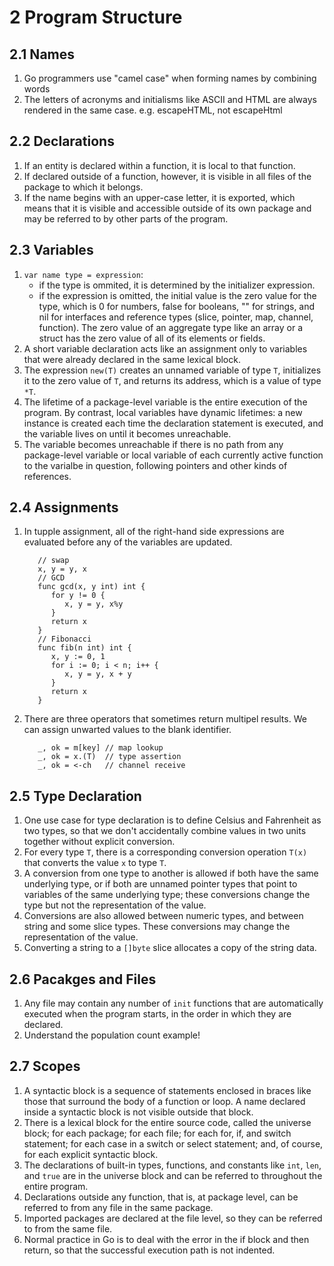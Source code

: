 # 2 Program Structure

## 2.1 Names
1. Go programmers use "camel case" when forming names by combining words
2. The letters of acronyms and initialisms like ASCII and HTML are always rendered in the same case. e.g. escapeHTML, not escapeHtml

## 2.2 Declarations
1. If an entity is declared within a function, it is local to that function. 
2. If declared outside of a function, however, it is visible in all files of the package to which it belongs. 
3. If the name begins with an upper-case letter, it is exported, which means that it is visible and accessible outside of its own package and may be referred to by other parts of the program.

## 2.3 Variables
1. `var name type = expression`: 
    * if the type is ommited, it is determined by the initializer expression.
    * if the expression is omitted, the initial value is the zero value for the type, which is 0 for numbers, false for booleans, "" for strings, and nil for interfaces and reference types (slice, pointer, map, channel, function). The zero value of an aggregate type like an array or a struct has the zero value of all of its elements or fields.
2. A short variable declaration acts like an assignment only to variables that were already declared in the same lexical block.
3. The expression `new(T)` creates an unnamed variable of type `T`, initializes it to the zero value of `T`, and returns its address, which is a value of type `*T`.
4. The lifetime of a package-level variable is the entire execution of the program. By contrast, local variables have dynamic lifetimes: a new instance is created each time the declaration statement is executed, and the variable lives on until it becomes unreachable.
5. The variable becomes unreachable if there is no path from any package-level variable or local variable of each currently active function to the varialbe in question, following pointers and other kinds of references.

## 2.4 Assignments
1. In tupple assignment, all of the right-hand side expressions are evaluated before any of the variables are updated.

      ```
         // swap
         x, y = y, x
         // GCD
         func gcd(x, y int) int {
            for y != 0 {
               x, y = y, x%y
            }
            return x
         }
         // Fibonacci
         func fib(n int) int {
            x, y := 0, 1
            for i := 0; i < n; i++ {
               x, y = y, x + y
            }
            return x
         }
      ```
2. There are three operators that sometimes return multipel results. We can assign unwarted values to the blank identifier.

      ```
         _, ok = m[key] // map lookup
         _, ok = x.(T)  // type assertion
         _, ok = <-ch   // channel receive
      ```

## 2.5 Type Declaration
1. One use case for type declaration is to define Celsius and Fahrenheit as two types, so that we don't accidentally combine values in two units together without explicit conversion.
2. For every type `T`, there is a corresponding conversion operation `T(x)` that converts the value `x` to type `T`. 
3. A conversion from one type to another is allowed if both have the same underlying type, or if both are unnamed pointer types that point to variables of the same underlying type; these conversions change the type but not the representation of the value. 
4. Conversions are also allowed between numeric types, and between string and some slice types. These conversions may change the representation of the value.
5. Converting a string to a `[]byte` slice allocates a copy of the string data.

## 2.6 Pacakges and Files
1. Any file may contain any number of `init` functions that are automatically executed when the program starts, in the order in which they are declared.
2. Understand the population count example!

## 2.7 Scopes
1. A syntactic block is a sequence of statements enclosed in braces like those that surround the body of a function or loop. A name declared inside a syntactic block is not visible outside that block.
2. There is a lexical block for the entire source code, called the universe block; for each package; for each file; for each for, if, and switch statement; for each case in a switch or select statement; and, of course, for each explicit syntactic block.
3. The declarations of built-in types, functions, and constants like `int`, `len`, and `true` are in the universe block and can be referred to throughout the entire program.
4. Declarations outside any function, that is, at package level, can be referred to from any file in the same package.
5. Imported packages are declared at the file level, so they can be referred to from the same file.
6. Normal practice in Go is to deal with the error in the if block and then return, so that the successful execution path is not indented.

